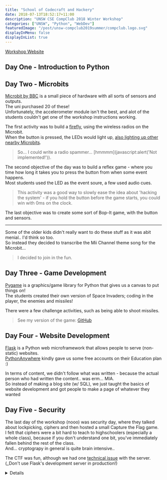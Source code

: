 ```yaml
---
title: "School of Codecraft and Hackery"
date: 2018-07-13T18:52:17+11:00
description: "UNSW CSE CompClub 2018 Winter Workshop"
categories: ["UNSW", "Python", "WebDev"]
featuredImage: "/post/unsw-compclub2019summer/compclub.logo.svg"
displayInMenu: false
displayInList: true
---
```


[Workshop Website](https://winter2018.compclub.com.au)

## Day One - Introduction to Python

## Day Two - Microbits
[Microbit by BBC](https://microbit.org) is a small piece of hardware with all sorts of sensors and outputs.  
The uni purchased 20 of these!  
Unfortunately, the accelerometer module isn't the best, and alot of the students couldn't get one of the workshop instructions working.

The first activity was to build a [firefly](https://ncase.me/fireflies/), using the wireless radios on the Microbit.  
When the button is pressed, the LEDs would light up, [also lighting up other nearby Microbits](https://ncase.me/fireflies/).  

> So... I could write a radio spammer... [hmmmm](javascript:alert(\'Not implemented!\')).



The second objective of the day was to build a reflex game - where you time how long it takes you to press the button from when some event happens.  
Most students used the LED as the event soure, a few used audio cues.

> This activity was a good way to slowly ease the idea about 'hacking the system' - if you hold the button before the game starts, you could win with 0ms on the clock.

  
The last objective was to create some sort of Bop-It game, with the button and sensors.

---

Some of the older kids didn't really want to do these stuff as it was abit menial.. I'd think so too.  
So instead they decided to transcribe the Mii Channel theme song for the Microbit...  

> I decided to join in the fun.
![]()

## Day Three - Game Development
[Pygame](https://www.pygame.org) is a graphics/game library for Python that gives us a canvas to put things on!  
The students created their own version of Space Invaders; coding in the player, the enemies and missiles!

There were a few challenge activities, such as being able to shoot missiles.  

> See my version of the game: [GitHub](https://github.com/featherbear/UNSW-CompClub2018Winter-SpaceInvaders)

## Day Four - Website Development
[Flask](http://flask.pocoo.org/) is a Python web microframework that allows people to serve (non-static) websites.  
[PythonAnywhere](//pythonanywhere.com) kindly gave us some free accounts on their Education plan :)

In terms of content, we didn't follow what was written - because the actual person who had written the content.. was erm... MIA.  
So instead of making a blog site (w/ SQL), we just taught the basics of website development and got people to make a page of whatever they wanted

## Day Five - Security
The last day of the workshop (nooo) was security day, where they talked about lockpicking, ciphers and then hosted a small Capture the Flag game.  
I felt that ciphers were a bit hard to teach to highschoolers (especially a whole class), because if you don't understand one bit, you've immediately fallen behind the rest of the class.  
And... cryptograpy in general is quite brain intensive..

The CTF was fun, although we had one [technical issue](../unsw-compclub2018summer) with the server. (_Don't use Flask's development server in production!)

<details>
# Winter CompClub 2018 CTF 

## if else
Flag: `FLAG{MAGIC_STICK}`  
Follow the logic of the code

## Welcome
Flag: `FLAG{F0UND_Y0U!}`  
There is a code hidden on the door frame of the computer labs

## NOTICE: READ ME
Flag: `FLAG{THIS}`  
Flag in the description

## Bad Magic
Flag: `FLAG{St4y_Saf3}`  
There is JavaScript in the challenge page that makes the page go back, or turns white. Disable JavaScript to continue (or just look at the source code)

## Plain Sight
Flag: `FLAG{CAN_U_SEE_ME}`  
The flag is hidden in white font. Select the text to find it (or just look at the source code)

## Parse the Parcel
Flag: `FLAG{ITS_WRITE_HERE}`  
The flag is encoded in the given [Base64](https://en.wikipedia.org/wiki/Base64) string (without padding). Use a Base64 decoder
JavaScript has the function `atob(string)`

## The Official Flag
Flag: `FLAG{WIZARD}`  
Inspect the hex codes of each colour and combine them together. 

Colour One: #464C41  
Colour Two: #477B57  
Colour Three: #495A41  
Colour Four: #52447D  

Combine the hex codes into the string 464C41477B57495A4152447D

Convert this series of hex numbers into ASCII to get the flag

## watch?v=rEdl2Uetpvo
Flag: `FLAG{1T_always_B3gins_w1th_Rec0n}`  
There is a flag in the browser cookies of the workshop's [main site](https://winter.compclub.com.au/)

## Needle in the Stack
Flag: `FLAG{U5e_A_MaGneT_to_finD_N3eDles}`  
Remove every second letter in the block of text and search for the flag

Doing a regex for `/F.L.A.G.{.+?}/` we get `F1L2A3G4{5U657e8_9A0_1M2a3G4n5e6T7_8t9o0_1f2i3n4D5_6N332e1D2l3e4s5}`
```
var flag_obfs = "F1L2A3G4{5U657e8_9A0_1M2a3G4n5e6T7_8t9o0_1f2i3n4D5_6N332e1D2l3e4s5}";
var flag = "";
for (var i = 0; i < flag_obfs.length; i++) {
	flag += i % 2 == 0 ? flag_obfs[i] : "";
}
console.log(flag);
```

## Trick32
Flag: `FLAG{TransP0sit1on_mainT4n5_Fr3quenC1es}`  
Switch every two letters
```
var flag_obfs = "LFGAT {arsn 0Pis1 tnom_ iaTnn 4_5rF q3euC ne1}s";
var flag = flag_obfs.replace(/ /g, "").split("");
for (var i = 1; i < flag.length; i += 2) {
	var temp = flag[i-1];
	flag[i-1] = flag[i];
	flag[i] = temp;
}
console.log(flag.join(""))
```

## #tag javascrypt
Flag: `FLAG{sp3llb0und}`  
Enter the string _qah0oyy3cf_ into the URL hash / anchor.

This string is a Rot13 cipher that has been reversed
```
const flag = "FLAG{sp3llb0und}"
var flag_rot = flag.replace(/[a-zA-Z]/g,function(a){return String.fromCharCode(("Z">=a?90:122)>=(a=a.charCodeAt(0)+13)?a:a-26)})
// "SYNT{fc3yyo0haq}"

// Reverse the contents of the flag
// "qah0oyy3cf"

!location.hash[1]&&alert("Tag, you're it!\n(hint hint)");
(window.onhashchange=()=>(__ = (_ = location.hash).substr(1)) && alert(__ != '\x71\x61\x68\x30\x6f\x79\x79\x33\x63\x66' ? "Nope, try again." : ("Flag: " + ("SYNT{" + __.split("").reverse().join("") + "}").replace(/[a-zA-Z]/gi, s => String.fromCharCode(s.charCodeAt(0) + (s.toLowerCase() < 'n' ? 13 : -13))))))()
```
> [#jscrew.it](http://jscrew.it/)

## Pandora's Box
Flag: `FLAG{magical}`  
The flag is the second last word of the question description

## Lost in Numbers
Flag: `FLAG{36}`  
1 + 2 + 3 + 4 + **5** = 15  
1 + 5 = 6  
6^2 = 36

## Jittery Negotiations
Flag: `FLAG{caffeinated(Kim,Kim)+1}`  
Given the two objects that we have, we won't be able to make the return value of `caffeinated(..., ...)` true... so we'll cheat and add one!
In Python, any non-zero number is considered true

## No Greek in ASCII
Flag: `FLAG{bry@gmail.c?m}`  
Note - the ? is the Greek lowercase omicron, not the English letter o

## The First One
Flag: `FLAG{4nd_wh3re_2_f1nd_th4m}`  
On the Encryption slides

## Untrained Vision, Inner Peace
Flag: ``  

## Steganography Steganography
Flag: `FLAG{Hipsters}`  
Hidden flag on the Encryption slides.  
Every first letter: feel loss and grief {Hiding in plain sight troubles every reasonable scientist}

## Scamander's Flea
Flag: ``  

## Dementor Massacre
Flag: ``  

## Sneaky SQu1rr3L 1
Flag: `FLAG{join_the_dark_artz}`  
SQL Injection! Thankfully there is debug information which allows us to more easily understand what injections we are performing

Inject this into the username field: `' OR 1--`

## Borderline Impossible
Flag: `FLAG{MII-MES}`  

It's actually quite possible! Hints are in the question. The numbers we see point to the character in the code. The number right after the character points to the next one... Rinse and repeat!

```
# # Embed our flag and hints
# 5 x x x x F 2 x L 6 x x x x x A 6 x x x x x G 1 { 3 x x M 3 x x I 5 x x x x I 9 x x x x x x x x - 2 x M 4 x x x E 1 S 3 x x }
## Pad the string to make it 64 pairs
# 5 x x x x F 2 x L 6 x x x x x A 6 x x x x x G 1 { 3 x x M 3 x x I 5 x x x x I 9 x x x x x x x x - 2 x M 4 x x x E 1 S 3 x x } 00
## Encode the hint numbers to hex
# 35 x x x x F 32 x L 36 x x x x x A 36 x x x x x G 31 { 33 x x M 33 x x I 35 x x x x I 39 x x x x x x x x - 32 x M 34 x x x E 31 S 33 x x } 00
## Encode the flag into hex
# 35 x x x x 46 32 x 4C 36 x x x x x 41 36 x x x x x 47 31 7B 33 x x 4D 33 x x 49 35 x x x x 49 39 x x x x x x x x 2D 32 x 4D 34 x x x 45 31 53 33 x x 7D 00

## Fuzzing, from a list of 2x 0-9, 2x -, 1x A-Z
fudge = ['30', '31', '32', '33', '34', '35', '36', '37', '38', '39', '2D', '30', '31', '32', '33', '34', '35', '36', '37', '38', '39', '2D', '41', '42', '43', '44', '45', '46', '47', '48', '49', '4A', '4B', '4C', '4D', '4E', '4F', '50', '51', '52', '53', '54', '55', '56', '57', '58', '59', '5A']
string = "35 x x x x 46 32 x 4C 36 x x x x x 41 36 x x x x x 47 31 7B 33 x x 4D 33 x x 49 35 x x x x 49 39 x x x x x x x x 2D 32 x 4D 34 x x x 45 31 53 33 x x 7D 00".split(" ")

import random
for i in range(len(string)):
  if string[i] == "x":
    string[i] = random.choice(fudge)

print(" ".join(string))
```

35 42 38 38 4A 46 32 44 4C 36 42 34 59 32 32 41 36 55 54 44 36 4A 47 31 7B 33 49 32 4D 33 39 4F 49 35 56 50 59 5A 49 39 54 37 5A 58 36 33 35 38 2D 32 56 4D 34 45 2D 38 45 31 53 33 45 48 7D 00


<details>
# That being said
My face is on the new HS1917 brochure!  
HS1917 is a computing course for year 10-12 students in high school; not that I had the opportunity to do it :(

https://www.futurestudents.unsw.edu.au/sites/default/files/uploads/High%20School%20Computing.pdf?_cldee=bGFyYS5oYXJkeTFAZGV0Lm5zdy5lZHUuYXU%3D&recipientid=contact-1ee35817fe4be711811ce0071b67ac71-eb1f81f0dd2c42759fc04268e29468ca&utm_source=ClickDimensions&utm_medium=email&utm_campaign=Future%20Student%20Newsletter&esid=ec70af98-a3f6-e811-a973-000d3ae12cc3
